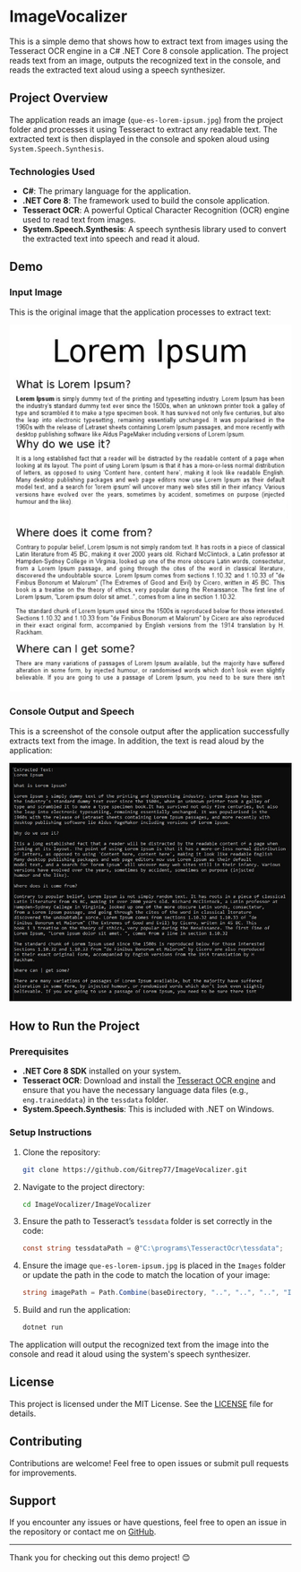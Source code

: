 # ImageVocalizer

This is a simple demo that shows how to extract text from images using the Tesseract OCR engine in a C# .NET Core 8 console application. The project reads text from an image, outputs the recognized text in the console, and reads the extracted text aloud using a speech synthesizer.

## Project Overview

The application reads an image (`que-es-lorem-ipsum.jpg`) from the project folder and processes it using Tesseract to extract any readable text. The extracted text is then displayed in the console and spoken aloud using `System.Speech.Synthesis`.

### Technologies Used

- **C#**: The primary language for the application.
- **.NET Core 8**: The framework used to build the console application.
- **Tesseract OCR**: A powerful Optical Character Recognition (OCR) engine used to read text from images.
- **System.Speech.Synthesis**: A speech synthesis library used to convert the extracted text into speech and read it aloud.

## Demo

### Input Image

This is the original image that the application processes to extract text:

![Original Image](ImageVocalizer/Images/que-es-lorem-ipsum.jpg)

### Console Output and Speech

This is a screenshot of the console output after the application successfully extracts text from the image. In addition, the text is read aloud by the application:

![Console Output](ImageVocalizer/Images/ConsoleOutput.jpg)

## How to Run the Project

### Prerequisites

- **.NET Core 8 SDK** installed on your system.
- **Tesseract OCR**: Download and install the [Tesseract OCR engine](https://github.com/tesseract-ocr/tesseract) and ensure that you have the necessary language data files (e.g., `eng.traineddata`) in the `tessdata` folder.
- **System.Speech.Synthesis**: This is included with .NET on Windows.

### Setup Instructions

1. Clone the repository:
    ```bash
    git clone https://github.com/Gitrep77/ImageVocalizer.git
    ```

2. Navigate to the project directory:
    ```bash
    cd ImageVocalizer/ImageVocalizer
    ```

3. Ensure the path to Tesseract’s `tessdata` folder is set correctly in the code:
    ```csharp
    const string tessdataPath = @"C:\programs\TesseractOcr\tessdata";
    ```

4. Ensure the image `que-es-lorem-ipsum.jpg` is placed in the `Images` folder or update the path in the code to match the location of your image:
    ```csharp
    string imagePath = Path.Combine(baseDirectory, "..", "..", "..", "Images", "que-es-lorem-ipsum.jpg");
    ```

5. Build and run the application:
    ```bash
    dotnet run
    ```

The application will output the recognized text from the image into the console and read it aloud using the system's speech synthesizer.

## License

This project is licensed under the MIT License. See the [LICENSE](LICENSE) file for details.

## Contributing

Contributions are welcome! Feel free to open issues or submit pull requests for improvements.

## Support

If you encounter any issues or have questions, feel free to open an issue in the repository or contact me on [GitHub](https://github.com/Gitrep77).

---

Thank you for checking out this demo project! 😊

